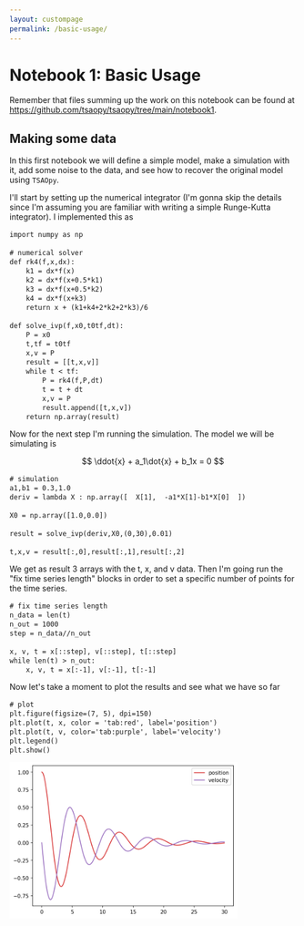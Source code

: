 ```yaml
---
layout: custompage
permalink: /basic-usage/
---
```


# Notebook 1: Basic Usage

Remember that files summing up the work on this notebook can be found at https://github.com/tsaopy/tsaopy/tree/main/notebook1.

## Making some data

In this first notebook we will define a simple model, make a simulation with it, add some noise to the data, and see how to recover the original model using `TSAOpy`.


I'll start by setting up the numerical integrator (I'm gonna skip the details since I'm assuming you are familiar with writing a simple Runge-Kutta integrator). I implemented this as

```
import numpy as np

# numerical solver
def rk4(f,x,dx):
    k1 = dx*f(x)
    k2 = dx*f(x+0.5*k1)
    k3 = dx*f(x+0.5*k2)
    k4 = dx*f(x+k3)
    return x + (k1+k4+2*k2+2*k3)/6

def solve_ivp(f,x0,t0tf,dt):
    P = x0
    t,tf = t0tf
    x,v = P
    result = [[t,x,v]]
    while t < tf:
        P = rk4(f,P,dt)
        t = t + dt
        x,v = P
        result.append([t,x,v])
    return np.array(result)
```

Now for the next step I'm running the simulation. The model we will be simulating is

$$ \ddot{x} + a_1\dot{x} + b_1x = 0 $$

```
# simulation
a1,b1 = 0.3,1.0
deriv = lambda X : np.array([  X[1],  -a1*X[1]-b1*X[0]  ])

X0 = np.array([1.0,0.0])

result = solve_ivp(deriv,X0,(0,30),0.01)

t,x,v = result[:,0],result[:,1],result[:,2]
```

We get as result 3 arrays with the t, x, and v data. Then I'm going run the "fix time series length" blocks in order to set a specific number of points for the time series. 

```
# fix time series length
n_data = len(t)
n_out = 1000
step = n_data//n_out

x, v, t = x[::step], v[::step], t[::step]
while len(t) > n_out:
    x, v, t = x[:-1], v[:-1], t[:-1]
```

Now let's take a moment to plot the results and see what we have so far


```
# plot
plt.figure(figsize=(7, 5), dpi=150)
plt.plot(t, x, color = 'tab:red', label='position')
plt.plot(t, v, color='tab:purple', label='velocity')
plt.legend()
plt.show()
```
<img src="https://raw.githubusercontent.com/tsaopy/tsaopy.github.io/main/assets/nb1_pic1.png" width="400">
